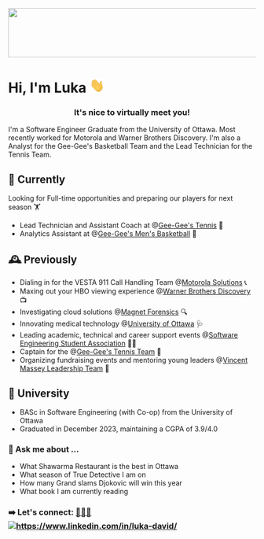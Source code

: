 <img src="https://github.com/LukaDavid04/LukaDavid04/blob/main/pixels.gif" width="850px" height="100px" />

<h1 align="left">Hi, I'm Luka <img src="https://github.com/LukaDavid04/LukaDavid04/blob/main/wave.gif" width="30px" height="30px" /></h1>
<h3 align="center">It's nice to virtually meet you!</h3>

I'm a Software Engineer Graduate from the University of Ottawa. Most recently worked for Motorola and Warner Brothers Discovery. I'm also a Analyst for the Gee-Gee's Basketball Team and the Lead Technician for the Tennis Team.

## 🔭 Currently

Looking for Full-time opportunities and preparing our players for next season 🏋️

- Lead Technician and Assistant Coach at @[Gee-Gee's Tennis](https://teams.geegees.ca/clubs/tennis/home) 🎾
- Analytics Assistant at @[Gee-Gee's Men's Basketball](https://teams.geegees.ca/sports/mbkb/index) 🏀

## 🕰️ Previously

- Dialing in for the VESTA 911 Call Handling Team @[Motorola Solutions](https://www.motorolasolutions.com/en_us/products/command-center-software/public-safety-software/ng9-1-1-call-management/vesta.html) 📞
- Maxing out your HBO viewing experience @[Warner Brothers Discovery](https://wbd.com/) 📺
- Investigating cloud solutions @[Magnet Forensics](https://www.magnetforensics.com/) 🔍
- Innovating medical technology @[University of Ottawa](https://www.uottawa.ca/en) 🩺
- Leading academic, technical and career support events @[Software Engineering Student Association](https://www.uottawasesa.ca/) 👨‍💼
- Captain for the @[Gee-Gee's Tennis Team](https://teams.geegees.ca/clubs/tennis/home) 💪
- Organizing fundraising events and mentoring young leaders @[Vincent Massey Leadership Team](https://windsorstar.com/news/local-news/photo-massey-students-donate-to-ronald-mcdonald-house) 💸

## 🏫 University

- BASc in Software Engineering (with Co-op) from the University of Ottawa
- Graduated in December 2023, maintaining a CGPA of 3.9/4.0

### 🙈 Ask me about ...

- What Shawarma Restaurant is the best in Ottawa
- What season of True Detective I am on
- How many Grand slams Djokovic will win this year
- What book I am currently reading

### ➡️ Let's connect: [📩](https://drive.google.com/file/d/1PwBjMBwHCBl9_TpLO8qIkCXAkycQPPa5/view)[👨‍💻](https://lukadavid04.github.io/)<a href="https://www.linkedin.com/in/luka-david/" target="blank"><img align="center" src="https://raw.githubusercontent.com/rahuldkjain/github-profile-readme-generator/master/src/images/icons/Social/linked-in-alt.svg" alt="https://www.linkedin.com/in/luka-david/" height="18" width="24" /></a>
